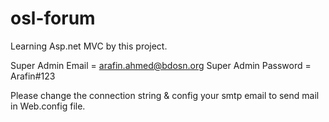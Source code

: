 # osl-forum
Learning Asp.net MVC by this project.

Super Admin Email = arafin.ahmed@bdosn.org
Super Admin Password = Arafin#123

Please change the connection string & config your smtp email to send mail 
in Web.config file. 

